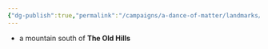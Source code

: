 ```yaml
---
{"dg-publish":true,"permalink":"/campaigns/a-dance-of-matter/landmarks/thunderspire/","dgPassFrontmatter":true}
---
```


- a mountain south of **The Old Hills**